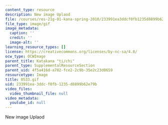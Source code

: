 ```yaml
---
content_type: resource
description: New image Uplaod
file: /courses/res-21g-01-kana-spring-2010/233991ea3ddcf0fb1235d8899b62e79b_0533.gif
file_type: image/gif
image_metadata:
  caption: ''
  credit: ''
  image-alt: ''
learning_resource_types: []
license: https://creativecommons.org/licenses/by-nc-sa/4.0/
ocw_type: OCWImage
parent_title: Katakana "ti/chi"
parent_type: SupplementalResourceSection
parent_uid: 4f5a416d-a782-fce2-2c9b-35e2c23d0659
resourcetype: Image
title: 0533.gif
uid: 233991ea-3ddc-f0fb-1235-d8899b62e79b
video_files:
  video_thumbnail_file: null
video_metadata:
  youtube_id: null
---
```

New image Uplaod